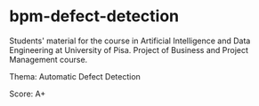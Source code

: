 # bpm-defect-detection
Students' material for the course in Artificial Intelligence and Data Engineering at University of Pisa.
Project of Business and Project Management course.

Thema: Automatic Defect Detection


Score: A+

